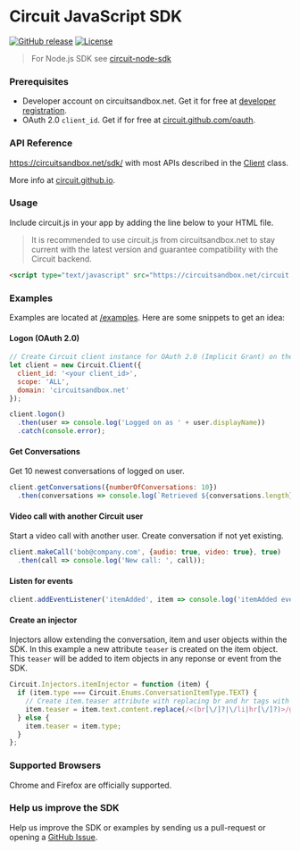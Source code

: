 Circuit JavaScript SDK
======================

[![GitHub release](https://img.shields.io/github/release/circuit/circuit-js-sdk.svg)](https://github.com/circuit/circuit-js-sdk)
[![License](https://img.shields.io/badge/License-Apache%202.0-blue.svg)](https://opensource.org/licenses/Apache-2.0)

> For Node.js SDK see [circuit-node-sdk](https://github.com/circuit/circuit-node-sdk)



### Prerequisites
* Developer account on circuitsandbox.net. Get it for free at [developer registration](https://www.circuit.com/web/developers/registration).
* OAuth 2.0 `client_id`. Get if for free at [circuit.github.com/oauth](https://circuit.github.com/oauth).

### API Reference
https://circuitsandbox.net/sdk/ with most APIs described in the [Client](https://circuitsandbox.net/sdk/classes/Client.html) class.

More info at [circuit.github.io](https://circuit.github.io/).


### Usage
Include circuit.js in your app by adding the line below to your HTML file.
> It is recommended to use circuit.js from circuitsandbox.net to stay current with the latest version and guarantee compatibility with the Circuit backend.

```html
<script type="text/javascript" src="https://circuitsandbox.net/circuit.js"></script>`
```

### Examples
Examples are located at [/examples](/examples). Here are some snippets to get an idea:

#### Logon (OAuth 2.0)
```javascript
// Create Circuit client instance for OAuth 2.0 (Implicit Grant) on the sandbox system, asking for all permission scopes
let client = new Circuit.Client({
  client_id: '<your client_id>',
  scope: 'ALL',
  domain: 'circuitsandbox.net'
});

client.logon()
  .then(user => console.log('Logged on as ' + user.displayName))
  .catch(console.error);
```

#### Get Conversations
Get 10 newest conversations of logged on user.
```javascript
client.getConversations({numberOfConversations: 10})
  .then(conversations => console.log(`Retrieved ${conversations.length} conversations`))
```

#### Video call with another Circuit user
Start a video call with another user. Create conversation if not yet existing.
```javascript
client.makeCall('bob@company.com', {audio: true, video: true}, true)
  .then(call => console.log('New call: ', call));
```

#### Listen for events
```javascript
client.addEventListener('itemAdded', item => console.log('itemAdded event received:', item));
```

#### Create an injector
Injectors allow extending the conversation, item and user objects within the SDK.
In this example a new attribute `teaser` is created on the item object. This `teaser` will be added to item objects in any reponse or event from the SDK.
```javascript
Circuit.Injectors.itemInjector = function (item) {
  if (item.type === Circuit.Enums.ConversationItemType.TEXT) {
    // Create item.teaser attribute with replacing br and hr tags with a space
    item.teaser = item.text.content.replace(/<(br[\/]?|\/li|hr[\/]?)>/gi, ' ');
  } else {
    item.teaser = item.type;
  }
};
```

### Supported Browsers
Chrome and Firefox are officially supported.

### Help us improve the SDK
Help us improve the SDK or examples by sending us a pull-request or opening a [GitHub Issue](https://github.com/circuit/circuit-js-sdk/issues/new).
